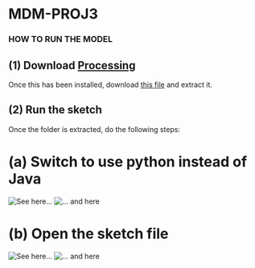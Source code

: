 # MDM-PROJ3

### HOW TO RUN THE MODEL

## (1) Download [Processing](https://processing.org/download)
Once this has been installed, download [this file](https://github.com/qcuincy/MDM-PROJ3/blob/main/sketch_220314b.zip) and extract it.

## (2) Run the sketch
Once the folder is extracted, do the following steps:

# (a) Switch to use python instead of Java
![See here...](https://i.ibb.co/nzp4pJ2/2022-03-14-16-52-00.png)
![... and here](https://ibb.co/xXSqvwd)

# (b) Open the sketch file
![See here...](https://ibb.co/pz3g08T)
![... and here](https://ibb.co/27MmpPt)
